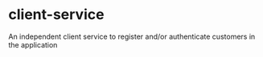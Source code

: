 # client-service
An independent client service to register and/or authenticate customers in the application
